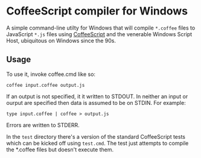 # CoffeeScript compiler for Windows

A simple command-line utilty for Windows that will compile `*.coffee` files to JavaScript `*.js` files using [CoffeeScript](http://jashkenas.github.com/coffee-script/) and the venerable Windows Script Host, ubiquitous on Windows since the 90s.

## Usage

To use it, invoke coffee.cmd like so:

    coffee input.coffee output.js
    
If an output is not specified, it it written to STDOUT. In neither an input or ourput are specified then data is assumed to be on STDIN. For example:

    type input.coffee | coffee > output.js

Errors are written to STDERR.

In the `test` directory there's a version of the standard CoffeeScript tests which can be kicked off using `test.cmd`. The test just attempts to compile the *.coffee files but doesn't execute them.